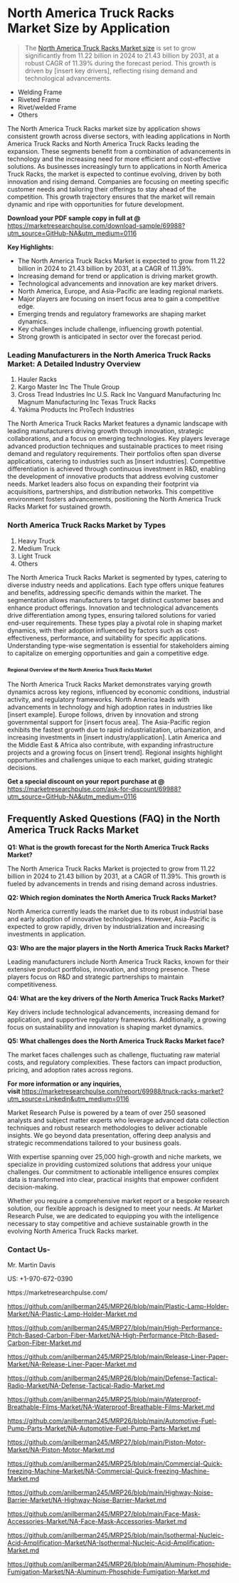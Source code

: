 <h1>North America Truck Racks Market&nbsp;Size by Application</h1><blockquote><p>The <a href="https://marketresearchpulse.com/download-sample/69988?utm_source=GitHub-NA&amp;utm_medium=0116">North America Truck Racks Market size</a> is set to grow significantly from 11.22 billion in 2024 to 21.43 billion by 2031, at a robust CAGR of 11.39% during the forecast period. This growth is driven by [insert key drivers], reflecting rising demand and technological advancements.</p></blockquote><ul><li>Welding Frame<li> Riveted Frame<li> Rivet/welded Frame<li> Others</li></ul><p>The North America Truck Racks market size by application shows consistent growth across diverse sectors, with leading applications in North America Truck Racks and North America Truck Racks leading the expansion. These segments benefit from a combination of advancements in technology and the increasing need for more efficient and cost-effective solutions. As businesses increasingly turn to applications in North America Truck Racks, the market is expected to continue evolving, driven by both innovation and rising demand. Companies are focusing on meeting specific customer needs and tailoring their offerings to stay ahead of the competition. This growth trajectory ensures that the market will remain dynamic and ripe with opportunities for future development.</p><p><strong>Download your PDF sample copy in full at @ </strong><a href="https://marketresearchpulse.com/download-sample/69988?utm_source=GitHub-NA&amp;utm_medium=0116">https://marketresearchpulse.com/download-sample/69988?utm_source=GitHub-NA&amp;utm_medium=0116</a></p><p><strong>Key Highlights: </strong></p><ul><li>The North America Truck Racks Market is expected to grow from 11.22 billion in 2024 to 21.43 billion by 2031, at a CAGR of 11.39%.</li><li>Increasing demand for trend or application is driving market growth.</li><li>Technological advancements and innovation are key market drivers.</li><li>North America, Europe, and Asia-Pacific are leading regional markets.</li><li>Major players are focusing on insert focus area to gain a competitive edge.</li><li>Emerging trends and regulatory frameworks are shaping market dynamics.</li><li>Key challenges include challenge, influencing growth potential.</li><li>Strong growth is anticipated in sector over the forecast period.</li></ul><h3>Leading Manufacturers in the North America Truck Racks Market: A Detailed Industry Overview</h3><ol><li>Hauler Racks</li><li>Kargo Master Inc The Thule Group</li><li>Cross Tread Industries Inc U.S. Rack Inc Vanguard Manufacturing Inc Magnum Manufacturing Inc Texas Truck Racks</li><li>Yakima Products Inc ProTech Industries</li></ol><div class="flex max-w-full flex-col flex-grow"><div class="min-h-8 text-message flex w-full flex-col items-end gap-2 whitespace-normal break-words [.text-message+&amp;]:mt-5" dir="auto" data-message-author-role="assistant" data-message-id="fd8432e4-4910-450d-b182-61b7bfb0a01f" data-message-model-slug="gpt-4o"><div class="flex w-full flex-col gap-1 empty:hidden first:pt-[3px]"><div class="markdown prose w-full break-words dark:prose-invert light"><p>The North America Truck Racks Market features a dynamic landscape with leading manufacturers driving growth through innovation, strategic collaborations, and a focus on emerging technologies. Key players leverage advanced production techniques and sustainable practices to meet rising demand and regulatory requirements. Their portfolios often span diverse applications, catering to industries such as [insert industries]. Competitive differentiation is achieved through continuous investment in R&amp;D, enabling the development of innovative products that address evolving customer needs. Market leaders also focus on expanding their footprint via acquisitions, partnerships, and distribution networks. This competitive environment fosters advancements, positioning the North America Truck Racks Market for sustained growth.</p></div></div></div></div><h3>North America Truck Racks Market by Types</h3><ol><li>Heavy Truck<li> Medium Truck<li> Light Truck<li> Others</li></ol><div class="flex max-w-full flex-col flex-grow"><div class="min-h-8 text-message flex w-full flex-col items-end gap-2 whitespace-normal break-words [.text-message+&amp;]:mt-5" dir="auto" data-message-author-role="assistant" data-message-id="084470be-0bb7-4664-bddf-5156b4f41249" data-message-model-slug="gpt-4o-mini"><div class="flex w-full flex-col gap-1 empty:hidden first:pt-[3px]"><div class="markdown prose w-full break-words dark:prose-invert light"><p>The North America Truck Racks Market is segmented by types, catering to diverse industry needs and applications. Each type offers unique features and benefits, addressing specific demands within the market. The segmentation allows manufacturers to target distinct customer bases and enhance product offerings. Innovation and technological advancements drive differentiation among types, ensuring tailored solutions for varied end-user requirements. These types play a pivotal role in shaping market dynamics, with their adoption influenced by factors such as cost-effectiveness, performance, and suitability for specific applications. Understanding type-wise segmentation is essential for stakeholders aiming to capitalize on emerging opportunities and gain a competitive edge.</p></div></div></div></div><h3><span style="font-size: 11px;">Regional Overview of the North America Truck Racks Market</span></h3><div class="flex max-w-full flex-col flex-grow"><div class="min-h-8 text-message flex w-full flex-col items-end gap-2 whitespace-normal break-words [.text-message+&amp;]:mt-5" dir="auto" data-message-author-role="assistant" data-message-id="e9038762-ce64-4e30-91c9-9bd413514231" data-message-model-slug="gpt-4o-mini"><div class="flex w-full flex-col gap-1 empty:hidden first:pt-[3px]"><div class="markdown prose w-full break-words dark:prose-invert light"><p>The North America Truck Racks Market demonstrates varying growth dynamics across key regions, influenced by economic conditions, industrial activity, and regulatory frameworks. North America leads with advancements in technology and high adoption rates in industries like [insert example]. Europe follows, driven by innovation and strong governmental support for [insert focus area]. The Asia-Pacific region exhibits the fastest growth due to rapid industrialization, urbanization, and increasing investments in [insert industry/application]. Latin America and the Middle East &amp; Africa also contribute, with expanding infrastructure projects and a growing focus on [insert trend]. Regional insights highlight opportunities and challenges unique to each market, guiding strategic decisions.</p></div></div></div></div><p><strong>Get a special discount on your report purchase at @ </strong><a href="https://marketresearchpulse.com/ask-for-discount/69988?utm_source=GitHub-NA&amp;utm_medium=0116">https://marketresearchpulse.com/ask-for-discount/69988?utm_source=GitHub-NA&amp;utm_medium=0116</a></p><h2>Frequently Asked Questions (FAQ) in the North America Truck Racks Market</h2><p><strong>Q1: What is the growth forecast for the North America Truck Racks Market?</strong></p><p>The North America Truck Racks Market is projected to grow from 11.22 billion in 2024 to 21.43 billion by 2031, at a CAGR of 11.39%. This growth is fueled by advancements in trends and rising demand across industries.</p><p><strong>Q2: Which region dominates the North America Truck Racks Market?</strong></p><p>North America currently leads the market due to its robust industrial base and early adoption of innovative technologies. However, Asia-Pacific is expected to grow rapidly, driven by industrialization and increasing investments in application.</p><p><strong>Q3: Who are the major players in the North America Truck Racks Market?</strong></p><p>Leading manufacturers include North America Truck Racks, known for their extensive product portfolios, innovation, and strong presence. These players focus on R&amp;D and strategic partnerships to maintain competitiveness.</p><p><strong>Q4: What are the key drivers of the North America Truck Racks Market?</strong></p><p>Key drivers include technological advancements, increasing demand for application, and supportive regulatory frameworks. Additionally, a growing focus on sustainability and innovation is shaping market dynamics.</p><p><strong>Q5: What challenges does the North America Truck Racks Market face?</strong></p><p>The market faces challenges such as challenge, fluctuating raw material costs, and regulatory complexities. These factors can impact production, pricing, and adoption rates across regions.</p><p><strong>For more information or any inquiries, visit&nbsp;</strong><a href="https://marketresearchpulse.com/report/69988/truck-racks-market?utm_source=Linkedin&utm_medium=0116">https://marketresearchpulse.com/report/69988/truck-racks-market?utm_source=Linkedin&utm_medium=0116</a></p><p>Market Research Pulse is powered by a team of over 250 seasoned analysts and subject matter experts who leverage advanced data collection techniques and robust research methodologies to deliver actionable insights. We go beyond data presentation, offering deep analysis and strategic recommendations tailored to your business goals.</p><p>With expertise spanning over 25,000 high-growth and niche markets, we specialize in providing customized solutions that address your unique challenges. Our commitment to actionable intelligence ensures complex data is transformed into clear, practical insights that empower confident decision-making.</p><p>Whether you require a comprehensive market report or a bespoke research solution, our flexible approach is designed to meet your needs. At Market Research Pulse, we are dedicated to equipping you with the intelligence necessary to stay competitive and achieve sustainable growth in the evolving North America Truck Racks market.</p><h3><strong>Contact Us-</strong></h3><p>Mr. Martin Davis</p><p>US: +1-970-672-0390</p><p>https://marketresearchpulse.com/</p><p><a href="https://github.com/anilberman245/MRP26/blob/main/Plastic-Lamp-Holder-Market/NA-Plastic-Lamp-Holder-Market.md">https://github.com/anilberman245/MRP26/blob/main/Plastic-Lamp-Holder-Market/NA-Plastic-Lamp-Holder-Market.md</a></p><p><a href="https://github.com/anilberman245/MRP27/blob/main/High-Performance-Pitch-Based-Carbon-Fiber-Market/NA-High-Performance-Pitch-Based-Carbon-Fiber-Market.md">https://github.com/anilberman245/MRP27/blob/main/High-Performance-Pitch-Based-Carbon-Fiber-Market/NA-High-Performance-Pitch-Based-Carbon-Fiber-Market.md</a></p><p><a href="https://github.com/anilberman245/MRP25/blob/main/Release-Liner-Paper-Market/NA-Release-Liner-Paper-Market.md">https://github.com/anilberman245/MRP25/blob/main/Release-Liner-Paper-Market/NA-Release-Liner-Paper-Market.md</a></p><p><a href="https://github.com/anilberman245/MRP26/blob/main/Defense-Tactical-Radio-Market/NA-Defense-Tactical-Radio-Market.md">https://github.com/anilberman245/MRP26/blob/main/Defense-Tactical-Radio-Market/NA-Defense-Tactical-Radio-Market.md</a></p><p><a href="https://github.com/anilberman245/MRP25/blob/main/Waterproof-Breathable-Films-Market/NA-Waterproof-Breathable-Films-Market.md">https://github.com/anilberman245/MRP25/blob/main/Waterproof-Breathable-Films-Market/NA-Waterproof-Breathable-Films-Market.md</a></p><p><a href="https://github.com/anilberman245/MRP26/blob/main/Automotive-Fuel-Pump-Parts-Market/NA-Automotive-Fuel-Pump-Parts-Market.md">https://github.com/anilberman245/MRP26/blob/main/Automotive-Fuel-Pump-Parts-Market/NA-Automotive-Fuel-Pump-Parts-Market.md</a></p><p><a href="https://github.com/anilberman245/MRP27/blob/main/Piston-Motor-Market/NA-Piston-Motor-Market.md">https://github.com/anilberman245/MRP27/blob/main/Piston-Motor-Market/NA-Piston-Motor-Market.md</a></p><p><a href="https://github.com/anilberman245/MRP25/blob/main/Commercial-Quick-freezing-Machine-Market/NA-Commercial-Quick-freezing-Machine-Market.md">https://github.com/anilberman245/MRP25/blob/main/Commercial-Quick-freezing-Machine-Market/NA-Commercial-Quick-freezing-Machine-Market.md</a></p><p><a href="https://github.com/anilberman245/MRP26/blob/main/Highway-Noise-Barrier-Market/NA-Highway-Noise-Barrier-Market.md">https://github.com/anilberman245/MRP26/blob/main/Highway-Noise-Barrier-Market/NA-Highway-Noise-Barrier-Market.md</a></p><p><a href="https://github.com/anilberman245/MRP27/blob/main/Face-Mask-Accessories-Market/NA-Face-Mask-Accessories-Market.md">https://github.com/anilberman245/MRP27/blob/main/Face-Mask-Accessories-Market/NA-Face-Mask-Accessories-Market.md</a></p><p><a href="https://github.com/anilberman245/MRP25/blob/main/Isothermal-Nucleic-Acid-Amplification-Market/NA-Isothermal-Nucleic-Acid-Amplification-Market.md">https://github.com/anilberman245/MRP25/blob/main/Isothermal-Nucleic-Acid-Amplification-Market/NA-Isothermal-Nucleic-Acid-Amplification-Market.md</a></p><p><a href="https://github.com/anilberman245/MRP26/blob/main/Aluminum-Phosphide-Fumigation-Market/NA-Aluminum-Phosphide-Fumigation-Market.md">https://github.com/anilberman245/MRP26/blob/main/Aluminum-Phosphide-Fumigation-Market/NA-Aluminum-Phosphide-Fumigation-Market.md</a></p>
